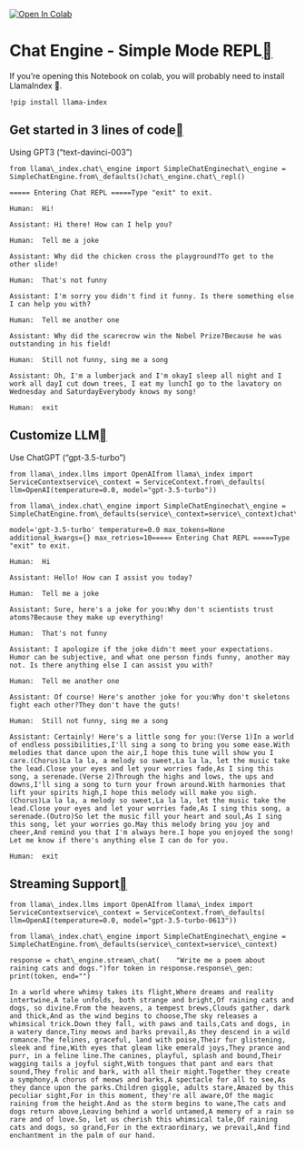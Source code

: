 [![Open In Colab](https://colab.research.google.com/assets/colab-badge.svg)](https://colab.research.google.com/github/jerryjliu/llama_index/blob/main/docs/examples/chat_engine/chat_engine_repl.ipynb)

Chat Engine - Simple Mode REPL[](#chat-engine-simple-mode-repl "Permalink to this heading")
============================================================================================

If you’re opening this Notebook on colab, you will probably need to install LlamaIndex 🦙.


```
!pip install llama-index
```
Get started in 3 lines of code[](#get-started-in-3-lines-of-code "Permalink to this heading")
----------------------------------------------------------------------------------------------

Using GPT3 (“text-davinci-003”)


```
from llama\_index.chat\_engine import SimpleChatEnginechat\_engine = SimpleChatEngine.from\_defaults()chat\_engine.chat\_repl()
```

```
===== Entering Chat REPL =====Type "exit" to exit.
```

```
Human:  Hi!
```

```
Assistant: Hi there! How can I help you?
```

```
Human:  Tell me a joke
```

```
Assistant: Why did the chicken cross the playground?To get to the other slide!
```

```
Human:  That's not funny
```

```
Assistant: I'm sorry you didn't find it funny. Is there something else I can help you with?
```

```
Human:  Tell me another one
```

```
Assistant: Why did the scarecrow win the Nobel Prize?Because he was outstanding in his field!
```

```
Human:  Still not funny, sing me a song
```

```
Assistant: Oh, I'm a lumberjack and I'm okayI sleep all night and I work all dayI cut down trees, I eat my lunchI go to the lavatory on Wednesday and SaturdayEverybody knows my song!
```

```
Human:  exit
```
Customize LLM[](#customize-llm "Permalink to this heading")
------------------------------------------------------------

Use ChatGPT (“gpt-3.5-turbo”)


```
from llama\_index.llms import OpenAIfrom llama\_index import ServiceContextservice\_context = ServiceContext.from\_defaults(    llm=OpenAI(temperature=0.0, model="gpt-3.5-turbo"))
```

```
from llama\_index.chat\_engine import SimpleChatEnginechat\_engine = SimpleChatEngine.from\_defaults(service\_context=service\_context)chat\_engine.chat\_repl()
```

```
model='gpt-3.5-turbo' temperature=0.0 max_tokens=None additional_kwargs={} max_retries=10===== Entering Chat REPL =====Type "exit" to exit.
```

```
Human:  Hi
```

```
Assistant: Hello! How can I assist you today?
```

```
Human:  Tell me a joke
```

```
Assistant: Sure, here's a joke for you:Why don't scientists trust atoms?Because they make up everything!
```

```
Human:  That's not funny
```

```
Assistant: I apologize if the joke didn't meet your expectations. Humor can be subjective, and what one person finds funny, another may not. Is there anything else I can assist you with?
```

```
Human:  Tell me another one
```

```
Assistant: Of course! Here's another joke for you:Why don't skeletons fight each other?They don't have the guts!
```

```
Human:  Still not funny, sing me a song
```

```
Assistant: Certainly! Here's a little song for you:(Verse 1)In a world of endless possibilities,I'll sing a song to bring you some ease.With melodies that dance upon the air,I hope this tune will show you I care.(Chorus)La la la, a melody so sweet,La la la, let the music take the lead.Close your eyes and let your worries fade,As I sing this song, a serenade.(Verse 2)Through the highs and lows, the ups and downs,I'll sing a song to turn your frown around.With harmonies that lift your spirits high,I hope this melody will make you sigh.(Chorus)La la la, a melody so sweet,La la la, let the music take the lead.Close your eyes and let your worries fade,As I sing this song, a serenade.(Outro)So let the music fill your heart and soul,As I sing this song, let your worries go.May this melody bring you joy and cheer,And remind you that I'm always here.I hope you enjoyed the song! Let me know if there's anything else I can do for you.
```

```
Human:  exit
```
Streaming Support[](#streaming-support "Permalink to this heading")
--------------------------------------------------------------------


```
from llama\_index.llms import OpenAIfrom llama\_index import ServiceContextservice\_context = ServiceContext.from\_defaults(    llm=OpenAI(temperature=0.0, model="gpt-3.5-turbo-0613"))
```

```
from llama\_index.chat\_engine import SimpleChatEnginechat\_engine = SimpleChatEngine.from\_defaults(service\_context=service\_context)
```

```
response = chat\_engine.stream\_chat(    "Write me a poem about raining cats and dogs.")for token in response.response\_gen:    print(token, end="")
```

```
In a world where whimsy takes its flight,Where dreams and reality intertwine,A tale unfolds, both strange and bright,Of raining cats and dogs, so divine.From the heavens, a tempest brews,Clouds gather, dark and thick,And as the wind begins to choose,The sky releases a whimsical trick.Down they fall, with paws and tails,Cats and dogs, in a watery dance,Tiny meows and barks prevail,As they descend in a wild romance.The felines, graceful, land with poise,Their fur glistening, sleek and fine,With eyes that gleam like emerald joys,They prance and purr, in a feline line.The canines, playful, splash and bound,Their wagging tails a joyful sight,With tongues that pant and ears that sound,They frolic and bark, with all their might.Together they create a symphony,A chorus of meows and barks,A spectacle for all to see,As they dance upon the parks.Children giggle, adults stare,Amazed by this peculiar sight,For in this moment, they're all aware,Of the magic raining from the height.And as the storm begins to wane,The cats and dogs return above,Leaving behind a world untamed,A memory of a rain so rare and of love.So, let us cherish this whimsical tale,Of raining cats and dogs, so grand,For in the extraordinary, we prevail,And find enchantment in the palm of our hand.
```
